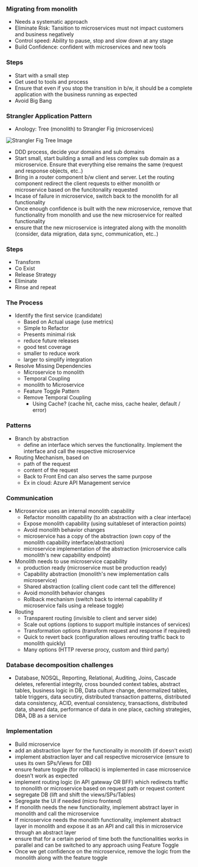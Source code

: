 ### Migrating from monolith
- Needs a systematic approach
- Eliminate Risk: Tansition to microservices must not impact customers and business negatively
- Control speed: Ability to pause, stop and slow down at any stage
- Build Confidence: confident with microservices and new tools

### Steps
- Start with a small step
- Get used to tools and process
- Ensure that even if you stop the transition in b/w, it should be a complete application with the business running as expected
- Avoid Big Bang

### Strangler Application Pattern
- Anology: Tree (monolith) to Strangler Fig (microservices)

![Strangler Fig Tree Image](https://www.tpisoftware.com/tpu/File/onlineResource/articles/1339/titlePageImg.jpg)
- DDD process, decide your domains and sub domains
- Start small, start building a small and less complex sub domain as a microservice. Ensure that everything else remains the same (request and response objects, etc..)
- Bring in a router component b/w client and server. Let the routing component redirect the client requests to either monolith or microservice based on the funcitonality requested
- Incase of failure in microservice, switch back to the monolith for all functionality
- Once enough confidence is built with the new microservice, remove that functionality from monolith and use the new microservice for realted functionality
- ensure that the new microservice is integrated along with the monolith (consider, data migration, data sync, communication, etc..)

### Steps
- Transform
- Co Exist
- Release Strategy
- Eliminate
- Rinse and repeat

### The Process
- Identify the first service (candidate)
  - Based on Actual usage (use metrics)
  - Simple to Refactor 
  - Presents minimal risk
  - reduce future releases
  - good test coverage
  - smaller to reduce work
  - larger to simplify integration
- Resolve Missing Dependencies
  - Microservice to monolith
  - Temporal Coupling
  - monolith to Microservice
  - Feature Toggle Pattern
  - Remove Temporal Coupling
    - Using Cache? (cache hit, cache miss, cache healer, default / error) 

### Patterns
- Branch by abstraction
  - define an interface which serves the functionality. Implement the interface and call the respective microservice 
- Routing Mechanism, based on
  - path of the request
  - content of the request 
  - Back to Front End can also serves the same purpose
  - Ex in cloud: Azure API Management service

### Communication
- Microservice uses an internal monolith capability
  - Refactor monolith capability (to an abstraction with a clear interface)
  - Expose monolith capability (using suitableset of interaction points)
  - Avoid monolith behavior changes
  - microservice has a copy of the abstraction (own copy of the monolith capability interface/abstraction)
  - microservice implementation of the abstraction (microservice calls monolith's new capability endpoint)
- Monolith needs to use microservice capability
  - production ready  (microservice must be production ready)
  - Capability abstraction (monolith's new implementation calls microservice)
  - Shared abstraction (calling client code cant tell the difference)
  - Avoid monolith behavior changes
  - Rollback mechanism (switch back to internal capability if microservice fails using a release toggle)
- Routing
  - Transparent routing (invisible to client and server side)
  - Scale out options (options to support multiple instances of services)
  - Transformation options (transform request and response if required)
  - Quick to revert back (configuration allows rerouting traffic back to monolith quickly)
  - Many options (HTTP reverse procy, custom and third party)

### Database decomposition challenges
- Database, NOSQL, Reporting, Relational, Auditing, Joins, Cascade deletes, referential integrity, cross bounded context tables, abstract tables, business logic in DB, Data culture change, denormalized tables, table triggers, data secutiry, distributed transaction patterns, distributed data consistency, ACID, eventual consistency, transactions, distributed data, shared data, performance of data in one place, caching strategies, DBA, DB as a service

### Implementation
- Build microservice
- add an abstraction layer for the functionality in monolith (if doesn't exist)
- implement abstraction layer and call respective microservice (ensure to uses its own SPs/Views for DB) 
- ensure feature toggle (for rollback) is implemented in case microservice doesn't work as expected
- implement routing logic (in API gateway OR BFF) which redirects traffic to monolith or microservice based on request path or request content
- segregate DB (lift and shift the views/SPs/Tables)
- Segregate the UI if needed (micro frontend)
- If monolith needs the new functionality, implement abstract layer in monolith and call the microservice
- If microservice needs the monolith functionality, implement abstract layer in monolith and expose it as an API and call this in microservice through an abstract layer 
- ensure that for a certain period of time both the functionalities works in parallel and can be switched to any approach using Feature Toggle
- Once we get confidence on the microservice, remove the logic from the monolith along with the feature toggle






